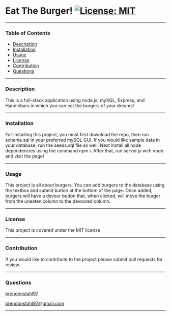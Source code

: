 
# Eat The Burger! [![License: MIT](https://img.shields.io/badge/License-MIT-yellow.svg)](https://opensource.org/licenses/MIT)
***
   
### Table of Contents
* [Description](#Description)
* [Installation](#Installation)
* [Usage](#Usage)
* [License](#License)
* [Contribution](#Contribution)
* [Questions](#Questions)
---
   
### Description <a name="Description"></a>
This is a full-stack application using node.js, mySQL, Express, and Handlebars in which you can eat the burgers of your dreams!
   
---
   
### Installation <a name="Installation"></a>
For installing this project, you must first download the repo, then run schema.sql in your preferred mySQL GUI. If you would like sample data in your database, run the seeds.sql file as well. Next install all node dependencies using the command npm i. After that, run server.js with node and visit the page!
   
---
   
### Usage <a name="Usage"></a>
This project is all about burgers. You can add burgers to the database using the textbox and submit button at the bottom of the page. Once added, burgers will have a devour button that, when clicked, will move the burger from the uneaten column to the devoured column. 
   
---
   
### License <a name="License"></a>
This project is covered under the MIT license

---
   
### Contribution <a name="Contribution"></a>
If you would like to contribute to the project please submit pull requests for review.
   
---
   
   
### Questions <a name="Questions"></a>

[brendonstahl97](https://github.com/brendonstahl97)

brendonstahl97@gmail.com
   
---